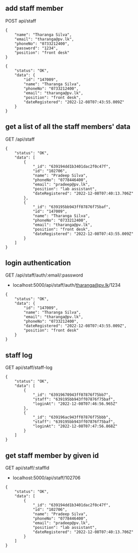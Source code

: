 ## add staff member
POST api/staff
```
{
    "name": "Tharanga Silva",
    "email": "tharanga@pv.lk",
    "phoneNo": "0733212400",
    "password": "1234",
    "position": "front desk"
}
```
```
{
    "status": "OK",
    "data": {
        "id": "147009",
        "name": "Tharanga Silva",
        "phoneNo": "0733212400",
        "email": "tharanga@pv.lk",
        "position": "front desk",
        "dateRegistered": "2022-12-08T07:43:55.009Z"
    }
}
```
## get a list of all the staff members' data
GET /api/staff
```
{
    "status": "OK",
    "data": [
        {
            "_id": "639194dd1b3401dac2f0c47f",
            "id": "102706",
            "name": "Pradeep Silva",
            "phoneNo": "0778446400",
            "email": "pradeep@pv.lk",
            "position": "lab assistant",
            "dateRegistered": "2022-12-08T07:40:13.706Z"
        },
        {
            "_id": "639195bb943ff07876f75baf",
            "id": "147009",
            "name": "Tharanga Silva",
            "phoneNo": "0733212400",
            "email": "tharanga@pv.lk",
            "position": "front desk",
            "dateRegistered": "2022-12-08T07:43:55.009Z"
        }
    ]
}
```
## login authentication
GET /api/staff/auth/:email/:password
- localhost:5000/api/staff/auth/tharanga@pv.lk/1234
```
{
    "status": "OK",
    "data": {
        "id": "147009",
        "name": "Tharanga Silva",
        "email": "tharanga@pv.lk",
        "phoneNo": "0733212400",
        "dateRegistered": "2022-12-08T07:43:55.009Z",
        "position": "front desk"
    }
}
```
## staff log
GET api/staff/staff-log
```
{
    "status": "OK",
    "data": [
        {
            "_id": "63919670943ff07876f75bb7",
            "staff": "639195bb943ff07876f75baf",
            "loginAt": "2022-12-08T07:46:56.965Z"
        },
        {
            "_id": "639196ac943ff07876f75bbb",
            "staff": "639195bb943ff07876f75baf",
            "loginAt": "2022-12-08T07:47:56.868Z"
        }
    ]
}
```
## get staff member by given id
GET api/staff/:staffId
- localhost:5000/api/staff/102706
```
{
    "status": "OK",
    "data": [
        {
            "_id": "639194dd1b3401dac2f0c47f",
            "id": "102706",
            "name": "Pradeep Silva",
            "phoneNo": "0778446400",
            "email": "pradeep@pv.lk",
            "position": "lab assistant",
            "dateRegistered": "2022-12-08T07:40:13.706Z"
        }
    ]
}
```
